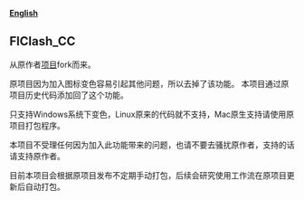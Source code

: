 <div>

[**English**](README.md)

</div>

## FlClash_CC

从原作者[项目]("https://github.com/chen08209/FlClash")fork而来。

原项目因为加入图标变色容易引起其他问题，所以去掉了该功能。 
本项目通过原项目历史代码添加回了这个功能。

只支持Windows系统下变色，Linux原来的代码就不支持，Mac原生支持请使用原项目打包程序。

本项目不受理任何因为加入此功能带来的问题，也请不要去骚扰原作者，支持的话请支持原作者。

目前本项目会根据原项目发布不定期手动打包，后续会研究使用工作流在原项目更新后自动打包。